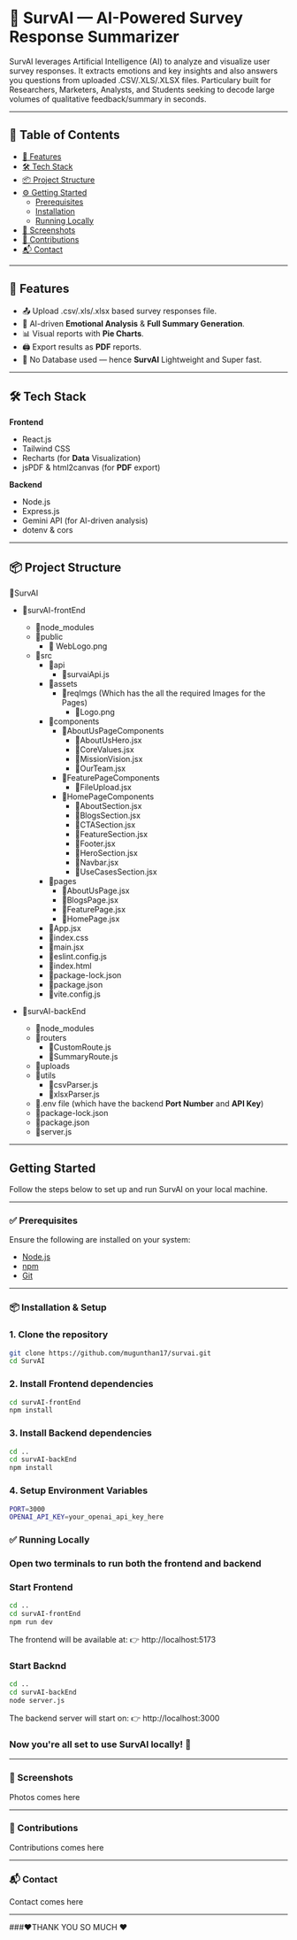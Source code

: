 # 🧠 SurvAI — AI-Powered Survey Response Summarizer


SurvAI leverages Artificial Intelligence (AI) to analyze and visualize user survey responses. It extracts emotions and key insights and also answers you questions from uploaded .CSV/.XLS/.XLSX files. Particulary built for Researchers, Marketers, Analysts, and Students seeking to decode large volumes of qualitative feedback/summary in seconds.


---


## 📂 Table of Contents

- [🚀 Features](#-features)
- [🛠 Tech Stack](#-tech-stack)
- [📦 Project Structure](#-project-structure)
- [⚙️ Getting Started](#getting-started)
  - [Prerequisites](#-prerequisites)
  - [Installation](#-installation--setup)
  - [Running Locally](#-running-locally)
- [📸 Screenshots](#-screenshots)
- [🤝 Contributions](#-contributions)
- [📬 Contact](#-contact)


---


## 🚀 Features

- 📤 Upload .csv/.xls/.xlsx based survey responses file.
- 🧠 AI-driven **Emotional Analysis** & **Full Summary Generation**.
- 📊 Visual reports with **Pie Charts**.
- 🖨 Export results as **PDF** reports.
- 💾 No Database used — hence **SurvAI** Lightweight and Super fast.

---

## 🛠 Tech Stack

**Frontend**  
- React.js  
- Tailwind CSS  
- Recharts (for **Data** Visualization)  
- jsPDF & html2canvas (for **PDF** export)

**Backend**  
- Node.js  
- Express.js  
- Gemini API (for AI-driven analysis)  
- dotenv & cors

---

## 📦 Project Structure

📂SurvAI
  - 📂survAI-frontEnd
    - 📂node_modules
    - 📂public
        - 📄 WebLogo.png
    - 📂src
        - 📂api
            - 📄survaiApi.js
        - 📂assets
            - 📂reqImgs (Which has the all the required Images for the Pages)
                - 📄Logo.png
        - 📂components
            - 📂AboutUsPageComponents
                - 📄AboutUsHero.jsx
                - 📄CoreValues.jsx
                - 📄MissionVision.jsx
                - 📄OurTeam.jsx
            - 📂FeaturePageComponents
                - 📄FileUpload.jsx
            - 📂HomePageComponents
                - 📄AboutSection.jsx
                - 📄BlogsSection.jsx
                - 📄CTASection.jsx
                - 📄FeatureSection.jsx
                - 📄Footer.jsx
                - 📄HeroSection.jsx
                - 📄Navbar.jsx
                - 📄UseCasesSection.jsx
        - 📂pages
            - 📄AboutUsPage.jsx
            - 📄BlogsPage.jsx
            - 📄FeaturePage.jsx
            - 📄HomePage.jsx
        - 📄App.jsx
        - 📄index.css
        - 📄main.jsx
      - 📄eslint.config.js
      - 📄index.html
      - 📄package-lock.json
      - 📄package.json
      - 📄vite.config.js

  - 📂survAI-backEnd
      - 📂node_modules
      - 📂routers
          - 📄CustomRoute.js
          - 📄SummaryRoute.js
      - 📂uploads
      - 📂utils
          - 📄csvParser.js
          - 📄xlsxParser.js
      - 📄.env file (which have the backend **Port Number** and **API Key**)
      - 📄package-lock.json
      - 📄package.json
      - 📄server.js


---

## Getting Started

Follow the steps below to set up and run SurvAI on your local machine.

---

### ✅ Prerequisites

Ensure the following are installed on your system:

- [Node.js](https://nodejs.org/) 
- [npm](https://www.npmjs.com/)
- [Git](https://git-scm.com/)

---

### 📦 Installation & Setup

### 1. **Clone the repository**

```bash
git clone https://github.com/mugunthan17/survai.git
cd SurvAI
```
### 2. **Install Frontend dependencies**
```bash
cd survAI-frontEnd
npm install
```
### 3. **Install Backend dependencies**
```bash
cd ..
cd survAI-backEnd
npm install
```
### 4. **Setup Environment Variables**
```bash
PORT=3000
OPENAI_API_KEY=your_openai_api_key_here
```

### ✅ Running Locally

### **Open two terminals to run both the frontend and backend**
### **Start Frontend**
```bash
cd ..
cd survAI-frontEnd
npm run dev
```
The frontend will be available at:
👉 http://localhost:5173

### **Start Backnd**
```bash
cd ..
cd survAI-backEnd
node server.js
```
The backend server will start on:
👉 http://localhost:3000

### Now you're all set to use SurvAI locally! 🎉

---

### 📸 Screenshots
Photos comes here

---

### 🤝 Contributions
Contributions comes here

---

### 📬 Contact
Contact comes here

---
###❤︎THANK YOU SO MUCH ❤︎
